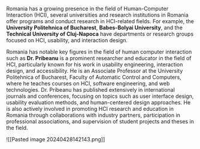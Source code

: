 Romania has a growing presence in the field of Human-Computer Interaction (HCI), several universities and research institutions in Romania offer programs and conduct research in HCI-related fields. For example, the **University Politehnica of Bucharest**, **Babes-Bolyai University**, and the **Technical University of Cluj-Napoca** have departments or research groups focused on HCI, usability, and interaction design.

Romania has notable key figures in the field of human computer interaction such as **Dr. Pribeanu** is a prominent researcher and educator in the field of HCI, particularly known for his work in usability engineering, interaction design, and accessibility. He is an Associate Professor at the University Politehnica of Bucharest, Faculty of Automatic Control and Computers, where he teaches courses on HCI, software engineering, and web technologies. Dr. Pribeanu has published extensively in international journals and conferences, focusing on topics such as user interface design, usability evaluation methods, and human-centered design approaches. He is also actively involved in promoting HCI research and education in Romania through collaborations with industry partners, participation in professional associations, and supervision of student projects and theses in the field.

![[Pasted image 20240428142143.png]]